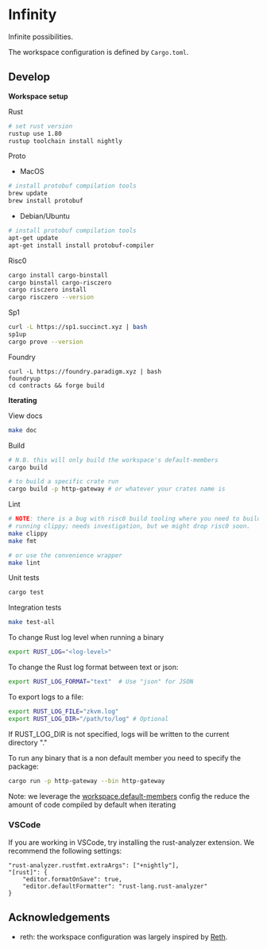 # Infinity

Infinite possibilities.

The workspace configuration is defined by `Cargo.toml`.

## Develop

**Workspace setup**

Rust

```sh
# set rust version
rustup use 1.80
rustup toolchain install nightly
```

Proto

- MacOS
```sh
# install protobuf compilation tools
brew update
brew install protobuf
```

- Debian/Ubuntu
```sh
# install protobuf compilation tools
apt-get update
apt-get install install protobuf-compiler
```
Risc0

```sh
cargo install cargo-binstall
cargo binstall cargo-risczero
cargo risczero install
cargo risczero --version
```

Sp1

```sh
curl -L https://sp1.succinct.xyz | bash
sp1up
cargo prove --version
```

Foundry

```
curl -L https://foundry.paradigm.xyz | bash
foundryup
cd contracts && forge build
```

**Iterating**

View docs

```sh
make doc
```

Build

```sh
# N.B. this will only build the workspace's default-members
cargo build

# to build a specific crate run
cargo build -p http-gateway # or whatever your crates name is
```

Lint

```sh
# NOTE: there is a bug with risc0 build tooling where you need to build before
# running clippy; needs investigation, but we might drop risc0 soon.
make clippy
make fmt

# or use the convenience wrapper
make lint
```

Unit tests

```sh
cargo test
```


Integration tests

```sh
make test-all
```

To change Rust log level when running a binary

```sh
export RUST_LOG="<log-level>"
```

To change the Rust log format between text or json:

```sh
export RUST_LOG_FORMAT="text"  # Use "json" for JSON
```

To export logs to a file:

```sh
export RUST_LOG_FILE="zkvm.log" 
export RUST_LOG_DIR="/path/to/log" # Optional
```
If RUST_LOG_DIR is not specified, logs will be written to the current directory "."

To run any binary that is a non default member you need to specify the package:

```sh
cargo run -p http-gateway --bin http-gateway
```

Note: we leverage the [workspace.default-members][1] config the reduce the amount of code compiled by default when iterating

### VSCode

If you are working in VSCode, try installing the rust-analyzer extension. We recommend the following settings:

```
"rust-analyzer.rustfmt.extraArgs": ["+nightly"],
"[rust]": {
    "editor.formatOnSave": true,
    "editor.defaultFormatter": "rust-lang.rust-analyzer"
}
```

## Acknowledgements

- reth: the workspace configuration was largely inspired by [Reth][2].

[1]: https://doc.rust-lang.org/cargo/reference/workspaces.html#the-default-members-field
[2]: https://github.com/paradigmxyz/reth